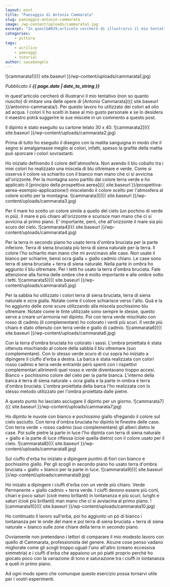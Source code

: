 ```yaml
---
layout: post
title: "Paesaggio di Antonio Cammarata"
slug: paesaggio-antonio-cammarata
image: /wp-content/uploads/cammarata1.jpg
excerpt: "In quest&#039;articolo cercherò di illustrarvi il mio tentativo (non so quanto riuscito) di imitare una delle opere di Antonio Cammarata. Per questo lavoro ho"
categories:
    - pittura
tags:
    - acrilico
    - paesaggi
    - tutorial
author: sasadangelo
---
```


![cammarata1]({{ site.baseurl }}/wp-content/uploads/cammarata1.jpg)

_Pubblicato il **{{ page.date | date_to_string }}**_

In quest'articolo cercherò di illustrarvi il mio tentativo (non so quanto riuscito) di imitare una delle opere di [Antonio Cammarata]({{ site.baseurl }}/antonino-cammarata/). Per questo lavoro ho utilizzato dei colori ad olio ad acqua. I colori li ho scelti in base al mio gusto personale e se lo desidera il maestro potrà suggerire le sue miscele in un commento a questo post.

Il dipinto è stato eseguito su cartone telato 30 x 40. ![cammarata2]({{ site.baseurl }}/wp-content/uploads/cammarata2.jpg)

Prima di tutto ho eseguito il disegno con la matita sanguigna in modo che il segno si amalgamasse meglio ai colori, infatti, spesso la grafite della matita può sporcare i colori sovrastanti.

Ho iniziato definendo il colore dell'atmosfera. Non avendo il blu cobalto tra i miei colori ho realizzato una miscela di blu oltremare e verde. Come si osserva il colore va schiarito con il bianco man mano che ci si avvicina all'orizzonte. Per la montagna sono partito dal colore terra verde e ho applicato il [principio della prospettiva aerea]({{ site.baseurl }}/prospettiva-aerea-esempio-applicazione/) miscelando il colore scelto per l'atmosfera al colore scelto per la montagna. ![cammarata3]({{ site.baseurl }}/wp-content/uploads/cammarata3.jpg)

Per il mare ho scelto un colore simile a quello del cielo (un pochino di verde in più). Il mare è più chiaro all'orizzonte e scurisce man mano che ci si avvicina al primo piano. E' importante, però, che all'orizzonte il mare sia più scuro del cielo. ![cammarata4]({{ site.baseurl }}/wp-content/uploads/cammarata4.jpg)

Per la terra in secondo piano ho usato terra d'ombra bruciata per la parte inferiore. Terra di siena bruciata più terra di siena naturale per la terra. Il colore l'ho schiarito man mano che mi avvicinavo alle case. Non usate il bianco per schiarire, bensì ocra gialla + giallo cadmio chiaro. Le case sono terra di siena bruciata + terra di siena naturale. Nella parte in ombra ho aggiunto il blu oltremare. Per i tetti ho usato la terra d'ombra bruciata. Fate attenzione alla forma delle ombre che è molto importante e alle ombre sotto i tetti. ![cammarata5]({{ site.baseurl }}/wp-content/uploads/cammarata5.jpg)

Per la sabbia ho utilizzato i colori terra di siena bruciata, terra di siena naturale e ocra gialla. Notate come il colore schiarisce verso l'alto. Quà e la ho aggiunto delle zone scure utilizzando alla miscela pochissimo blu oltremare. Notate come le tinte utilizzate sono sempre le stesse, questo serve a creare un'armonia nel dipinto. Poi con terra verde mischiato con rosso di cadmio (il complementare) ho colorato i verdi più scuri. Il verde più chiaro è stato ottenuto con terra verde e giallo di cadmio. ![cammarata6]({{ site.baseurl }}/wp-content/uploads/cammarata6.jpg)

Con la terra d'ombra bruciata ho colorato i sassi. L'ombra proiettata è stata ottenuta mischiando al colore della sabbia il blu oltremare (suo complementare). Con lo stesso verde scuro di cui sopra ho iniziato a dipingere il ciuffo d'erba a destra. La barca è stata realizzata con colori rosso cadmio e terra verde entrambi però spenti con i rispettivi complementari altrimenti quel rosso e verde diventavano troppo accesi. Bianco + pochissimo colore del cielo per la parte bianca. L'interno della barca è terra di siena naturale + ocra gialla e la parte in ombra è terra d'ombra bruciata. L'ombra proiettata della barca l'ho realizzata con lo stesso metodo utilizzato per l'ombra proiettata dalle pietre.

A questo punto ho lasciato asciugare il dipinto per un giorno. ![cammarata7]({{ site.baseurl }}/wp-content/uploads/cammarata7.jpg)

Ho dipinto le nuvole con bianco e pochissimo giallo sfregando il colore sul cielo asciutto. Con terra d'ombra bruciata ho dipinto le finestre delle case. Con terra verde + rosso cadmio (suo complementare) gli alberi dietro le case. Poi sulle pietre la parte in luce l'ho dipinta con terra di siena naturale + giallo e la parte di luce riflessa (cioè quella dietro) con il colore usato per il cielo. ![cammarata8]({{ site.baseurl }}/wp-content/uploads/cammarata8.jpg)

Sul ciuffo d'erba ho iniziato a dipingere puntini di fiori con bianco e pochissimo giallo. Per gli scogli in secondo piano ho usato terra d'ombra bruciata + giallo + bianco per la parte in luce. ![cammarata9]({{ site.baseurl }}/wp-content/uploads/cammarata9.jpg)

Ho inizato a dipingere i ciuffi d'erba con un verde più chiaro. Verde Permanente + giallo cadmio + terra verde. I ciuffi devono essere più corti, chiari e poco saturi (cioè meno brillanti) in lontananza e più scuri, lunghi e saturi (cioè più brillanti) man mano che ci si avviacina al primo piano. ![cammarata10]({{ site.baseurl }}/wp-content/uploads/cammarata10.jpg)

Ho continuato il lavoro sull'erba, poi ho aggiunto un pò di bianco i lontananza per le onde del mare e poi terra di siena bruciata + terra di siena naturale + bianco sulle zone chiare della terra in secondo piano.

Ovviamente non pretendano i lettori di comparare il mio modesto lavoro con quello di Cammarata, professionista del genere. Alcune cose penso vadano migliorate come gli scogli troppo uguali l'uno all'altro (creano eccessiva simmetria) e i ciuffi d'erba che appaiono un pò piatti proprio perchè ho giocato poco con la variazione di tono e saturazione tra i ciuffi in lontananza e queli in primo piano.

Ad ogni modo spero che comunque questo esercizio possa tornarvi utile per i vostri esperimenti.
